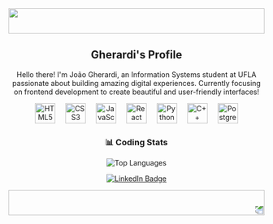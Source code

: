 <div align="center">
  <!-- Top Wave -->
  <img src="https://raw.githubusercontent.com/thepiyushmalhotra/thepiyushmalhotra/output/wave.gif" width="100%" height="50px">

  <h2><b>Gherardi's Profile</b></h2>
  <p>Hello there! I'm João Gherardi, an Information Systems student at UFLA passionate about building amazing digital experiences. Currently focusing on frontend development to create beautiful and user-friendly interfaces!</p>

  <div>
    <img src="https://skillicons.dev/icons?i=html" height="40" alt="HTML5" />
    <img width="12" />
    <img src="https://skillicons.dev/icons?i=css" height="40" alt="CSS3" />
    <img width="12" />
    <img src="https://skillicons.dev/icons?i=js" height="40" alt="JavaScript" />
    <img width="12" />
    <img src="https://skillicons.dev/icons?i=react" height="40" alt="React" />
    <img width="12" />
    <img src="https://skillicons.dev/icons?i=py" height="40" alt="Python" />
    <img width="12" />
    <img src="https://skillicons.dev/icons?i=cpp" height="40" alt="C++" />
    <img width="12" />
    <img src="https://skillicons.dev/icons?i=postgres" height="40" alt="PostgreSQL" />
  </div>

  ###

  <div>
    <h3>📊 Coding Stats</h3>
    <img src="https://github-readme-stats.vercel.app/api/top-langs?username=GHERARDI-JOAO&hide_title=true&layout=compact&card_width=320&langs_count=6&theme=dark&hide_border=true&hide=procfile,c%2B%2B" alt="Top Languages" />
  </div>

  <p>
    <a href="https://www.linkedin.com/in/yourprofile/" target="_blank">
      <img src="https://img.shields.io/badge/LinkedIn-0077B5?style=for-the-badge&logo=linkedin&logoColor=white" alt="LinkedIn Badge"/>
    </a>
  </p>

  <!-- Bottom Wave -->
  <img src="https://raw.githubusercontent.com/thepiyushmalhotra/thepiyushmalhotra/output/wave.gif" width="100%" height="50px" style="transform: rotate(180deg);">
</div>
